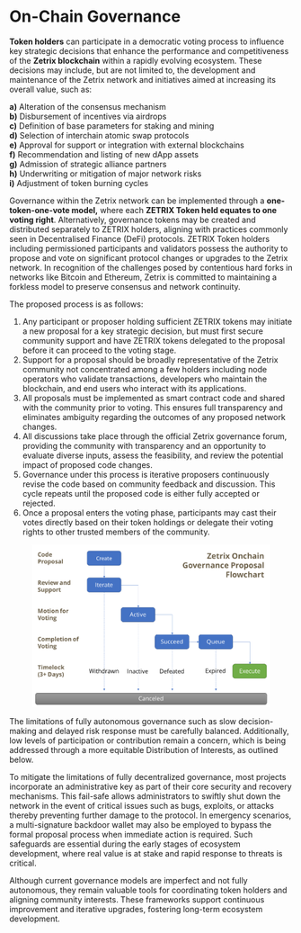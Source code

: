 # On-Chain Governance

**Token holders** can participate in a democratic voting process to influence key strategic decisions that enhance the performance and competitiveness of the **Zetrix blockchain** within a rapidly evolving ecosystem. These decisions may include, but are not limited to, the development and maintenance of the Zetrix network and initiatives aimed at increasing its overall value, such as:

**a)** Alteration of the consensus mechanism\
**b)** Disbursement of incentives via airdrops\
**c)** Definition of base parameters for staking and mining\
**d)** Selection of interchain atomic swap protocols\
**e)** Approval for support or integration with external blockchains\
**f)** Recommendation and listing of new dApp assets\
**g)** Admission of strategic alliance partners\
**h)** Underwriting or mitigation of major network risks\
**i)** Adjustment of token burning cycles

Governance within the Zetrix network can be implemented through a **one-token-one-vote model,** where each **ZETRIX Token held equates to one voting right**. Alternatively, governance tokens may be created and distributed separately to ZETRIX holders, aligning with practices commonly seen in Decentralised Finance (DeFi) protocols. ZETRIX Token holders including permissioned participants and validators possess the authority to propose and vote on significant protocol changes or upgrades to the Zetrix network. In recognition of the challenges posed by contentious hard forks in networks like Bitcoin and Ethereum, Zetrix is committed to maintaining a forkless model to preserve consensus and network continuity.

The proposed process is as follows:

1. Any participant or proposer holding sufficient ZETRIX tokens may initiate a new proposal for a key strategic decision, but must first secure community support and have ZETRIX tokens delegated to the proposal before it can proceed to the voting stage.
2. Support for a proposal should be broadly representative of the Zetrix community not concentrated among a few holders including node operators who validate transactions, developers who maintain the blockchain, and end users who interact with its applications.
3. All proposals must be implemented as smart contract code and shared with the community prior to voting. This ensures full transparency and eliminates ambiguity regarding the outcomes of any proposed network changes.
4. All discussions take place through the official Zetrix governance forum, providing the community with transparency and an opportunity to evaluate diverse inputs, assess the feasibility, and review the potential impact of proposed code changes.
5. Governance under this process is iterative proposers continuously revise the code based on community feedback and discussion. This cycle repeats until the proposed code is either fully accepted or rejected.
6. Once a proposal enters the voting phase, participants may cast their votes directly based on their token holdings or delegate their voting rights to other trusted members of the community.

<figure><img src="../.gitbook/assets/image.png" alt=""><figcaption></figcaption></figure>

The limitations of fully autonomous governance such as slow decision-making and delayed risk response must be carefully balanced. Additionally, low levels of participation or contribution remain a concern, which is being addressed through a more equitable Distribution of Interests, as outlined below.

To mitigate the limitations of fully decentralized governance, most projects incorporate an administrative key as part of their core security and recovery mechanisms. This fail-safe allows administrators to swiftly shut down the network in the event of critical issues such as bugs, exploits, or attacks thereby preventing further damage to the protocol. In emergency scenarios, a multi-signature backdoor wallet may also be employed to bypass the formal proposal process when immediate action is required. Such safeguards are essential during the early stages of ecosystem development, where real value is at stake and rapid response to threats is critical.

Although current governance models are imperfect and not fully autonomous, they remain valuable tools for coordinating token holders and aligning community interests. These frameworks support continuous improvement and iterative upgrades, fostering long-term ecosystem development.
